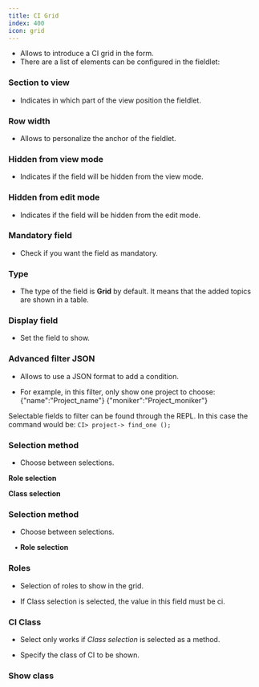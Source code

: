 ```yaml
---
title: CI Grid
index: 400
icon: grid
---
```

* Allows to introduce a CI grid in the form.
* There are a list of elements can be configured in the fieldlet:


### Section to view
* Indicates in which part of the view position the fieldlet.


### Row width
* Allows to personalize the anchor of the fieldlet.


### Hidden from view mode
* Indicates if the field will be hidden from the view mode.


### Hidden from edit mode
* Indicates if the field will be hidden from the edit mode.


### Mandatory field
* Check if you want the field as mandatory.


### Type

* The type of the field is **Grid** by default. It means that the added topics are shown in a table.


### Display field
* Set the field to show.


### Advanced filter JSON
* Allows to use a JSON format to add a condition.

* For example, in this filter, only show one project to choose:
        {"name":"Project_name"}
        {"moniker":"Project_moniker"}

Selectable fields to filter can be found through the REPL. In this case the command would be: `CI> project-> find_one ();`


### Selection method
* Choose between selections.

**Role selection**


**Class selection**

### Selection method
* Choose between selections.

&nbsp; &nbsp;• **Role selection**


### Roles

* Selection of roles to show in the grid.

* If Class selection is selected, the value in this field must be ci.


### CI Class

* Select only works if *Class selection* is selected as a method.

* Specify the class of CI to be shown.


### Show class

